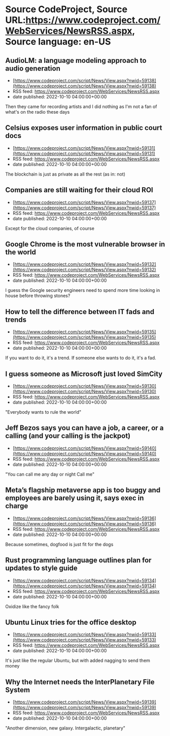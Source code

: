 # Source CodeProject, Source URL:https://www.codeproject.com/WebServices/NewsRSS.aspx, Source language: en-US

## AudioLM: a language modeling approach to audio generation
 - [https://www.codeproject.com/script/News/View.aspx?nwid=59138](https://www.codeproject.com/script/News/View.aspx?nwid=59138)
 - RSS feed: https://www.codeproject.com/WebServices/NewsRSS.aspx
 - date published: 2022-10-10 04:00:00+00:00

Then they came for recording artists and I did nothing as I'm not a fan of what's on the radio these days

## Celsius exposes user information in public court docs
 - [https://www.codeproject.com/script/News/View.aspx?nwid=59131](https://www.codeproject.com/script/News/View.aspx?nwid=59131)
 - RSS feed: https://www.codeproject.com/WebServices/NewsRSS.aspx
 - date published: 2022-10-10 04:00:00+00:00

The blockchain is just as private as all the rest (as in: not)

## Companies are still waiting for their cloud ROI
 - [https://www.codeproject.com/script/News/View.aspx?nwid=59137](https://www.codeproject.com/script/News/View.aspx?nwid=59137)
 - RSS feed: https://www.codeproject.com/WebServices/NewsRSS.aspx
 - date published: 2022-10-10 04:00:00+00:00

Except for the cloud companies, of course

## Google Chrome is the most vulnerable browser in the world
 - [https://www.codeproject.com/script/News/View.aspx?nwid=59132](https://www.codeproject.com/script/News/View.aspx?nwid=59132)
 - RSS feed: https://www.codeproject.com/WebServices/NewsRSS.aspx
 - date published: 2022-10-10 04:00:00+00:00

I guess the Google security engineers need to spend more time looking in house before throwing stones?

## How to tell the difference between IT fads and trends
 - [https://www.codeproject.com/script/News/View.aspx?nwid=59135](https://www.codeproject.com/script/News/View.aspx?nwid=59135)
 - RSS feed: https://www.codeproject.com/WebServices/NewsRSS.aspx
 - date published: 2022-10-10 04:00:00+00:00

If you want to do it, it's a trend. If someone else wants to do it, it's a fad.

## I guess someone as Microsoft just loved SimCity
 - [https://www.codeproject.com/script/News/View.aspx?nwid=59130](https://www.codeproject.com/script/News/View.aspx?nwid=59130)
 - RSS feed: https://www.codeproject.com/WebServices/NewsRSS.aspx
 - date published: 2022-10-10 04:00:00+00:00

"Everybody wants to rule the world"

## Jeff Bezos says you can have a job, a career, or a calling (and your calling is the jackpot)
 - [https://www.codeproject.com/script/News/View.aspx?nwid=59140](https://www.codeproject.com/script/News/View.aspx?nwid=59140)
 - RSS feed: https://www.codeproject.com/WebServices/NewsRSS.aspx
 - date published: 2022-10-10 04:00:00+00:00

"You can call me any day or night Call me"

## Meta’s flagship metaverse app is too buggy and employees are barely using it, says exec in charge
 - [https://www.codeproject.com/script/News/View.aspx?nwid=59136](https://www.codeproject.com/script/News/View.aspx?nwid=59136)
 - RSS feed: https://www.codeproject.com/WebServices/NewsRSS.aspx
 - date published: 2022-10-10 04:00:00+00:00

Because sometimes, dogfood is just fit for the dogs

## Rust programming language outlines plan for updates to style guide
 - [https://www.codeproject.com/script/News/View.aspx?nwid=59134](https://www.codeproject.com/script/News/View.aspx?nwid=59134)
 - RSS feed: https://www.codeproject.com/WebServices/NewsRSS.aspx
 - date published: 2022-10-10 04:00:00+00:00

Oxidize like the fancy folk

## Ubuntu Linux tries for the office desktop
 - [https://www.codeproject.com/script/News/View.aspx?nwid=59133](https://www.codeproject.com/script/News/View.aspx?nwid=59133)
 - RSS feed: https://www.codeproject.com/WebServices/NewsRSS.aspx
 - date published: 2022-10-10 04:00:00+00:00

It's just like the regular Ubuntu, but with added nagging to send them money

## Why the Internet needs the InterPlanetary File System
 - [https://www.codeproject.com/script/News/View.aspx?nwid=59139](https://www.codeproject.com/script/News/View.aspx?nwid=59139)
 - RSS feed: https://www.codeproject.com/WebServices/NewsRSS.aspx
 - date published: 2022-10-10 04:00:00+00:00

"Another dimension, new galaxy. Intergalactic, planetary"

